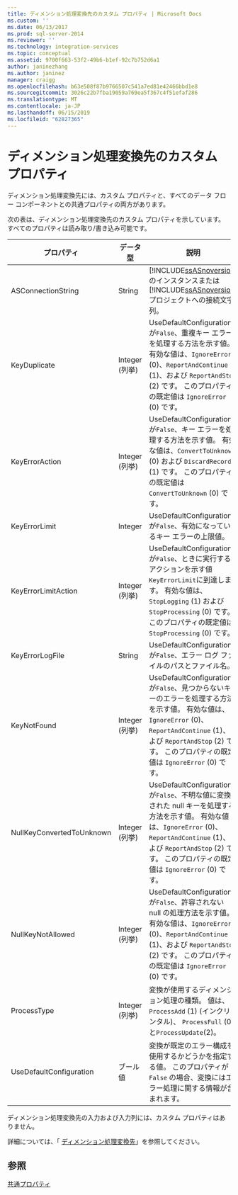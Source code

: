 ```yaml
---
title: ディメンション処理変換先のカスタム プロパティ | Microsoft Docs
ms.custom: ''
ms.date: 06/13/2017
ms.prod: sql-server-2014
ms.reviewer: ''
ms.technology: integration-services
ms.topic: conceptual
ms.assetid: 9700f663-53f2-49b6-b1ef-92c7b752d6a1
author: janinezhang
ms.author: janinez
manager: craigg
ms.openlocfilehash: b63e508f87b9766507c541a7ed81e42466bbd1e8
ms.sourcegitcommit: 3026c22b7fba19059a769ea5f367c4f51efaf286
ms.translationtype: MT
ms.contentlocale: ja-JP
ms.lasthandoff: 06/15/2019
ms.locfileid: "62827365"
---
```

# <a name="dimension-processing-destination-custom-properies"></a>ディメンション処理変換先のカスタム プロパティ
  ディメンション処理変換先には、カスタム プロパティと、すべてのデータ フロー コンポーネントとの共通プロパティの両方があります。  
  
 次の表は、ディメンション処理変換先のカスタム プロパティを示しています。 すべてのプロパティは読み取り/書き込み可能です。  
  
|プロパティ|データ型|説明|  
|--------------|---------------|-----------------|  
|ASConnectionString|String|[!INCLUDE[ssASnoversion](../../includes/ssasnoversion-md.md)] のインスタンスまたは [!INCLUDE[ssASnoversion](../../includes/ssasnoversion-md.md)] プロジェクトへの接続文字列。|  
|KeyDuplicate|Integer (列挙)|UseDefaultConfiguration が`False`、重複キー エラーを処理する方法を示す値。 有効な値は、`IgnoreError` (0)、`ReportAndContinue` (1)、および `ReportAndStop` (2) です。 このプロパティの既定値は `IgnoreError` (0) です。|  
|KeyErrorAction|Integer (列挙)|UseDefaultConfiguration が`False`、キー エラーを処理する方法を示す値。 有効な値は、`ConvertToUnknown` (0) および `DiscardRecord` (1) です。 このプロパティの既定値は `ConvertToUnknown` (0) です。|  
|KeyErrorLimit|Integer|UseDefaultConfiguration が`False`、有効になっているキー エラーの上限値。|  
|KeyErrorLimitAction|Integer (列挙)|UseDefaultConfiguration が`False`、ときに実行するアクションを示す値`KeyErrorLimit`に到達します。 有効な値は、`StopLogging` (1) および `StopProcessing` (0) です。 このプロパティの既定値は `StopProcessing` (0) です。|  
|KeyErrorLogFile|String|UseDefaultConfiguration が`False`、エラー ログ ファイルのパスとファイル名。|  
|KeyNotFound|Integer (列挙)|UseDefaultConfiguration が`False`、見つからないキーのエラーを処理する方法を示す値。 有効な値は、`IgnoreError` (0)、`ReportAndContinue` (1)、および `ReportAndStop` (2) です。 このプロパティの既定値は `IgnoreError` (0) です。|  
|NullKeyConvertedToUnknown|Integer (列挙)|UseDefaultConfiguration が`False`、不明な値に変換された null キーを処理する方法を示す値。 有効な値は、`IgnoreError` (0)、`ReportAndContinue` (1)、および `ReportAndStop` (2) です。 このプロパティの既定値は `IgnoreError` (0) です。|  
|NullKeyNotAllowed|Integer (列挙)|UseDefaultConfiguration が`False`、許容されない null の処理方法を示す値。 有効な値は、`IgnoreError` (0)、`ReportAndContinue` (1)、および `ReportAndStop` (2) です。 このプロパティの既定値は `IgnoreError` (0) です。|  
|ProcessType|Integer (列挙)|変換が使用するディメンション処理の種類。 値は、 `ProcessAdd` (1) (インクリメンタル)、 `ProcessFull` (0) と`ProcessUpdate`(2)。|  
|UseDefaultConfiguration|ブール値|変換が既定のエラー構成を使用するかどうかを指定する値。 このプロパティが `False` の場合、変換にはエラー処理に関する情報が含まれます。|  
  
 ディメンション処理変換先の入力および入力列には、カスタム プロパティはありません。  
  
 詳細については、「 [ディメンション処理変換先](dimension-processing-destination.md)」を参照してください。  
  
## <a name="see-also"></a>参照  
 [共通プロパティ](../common-properties.md)  
  
  
